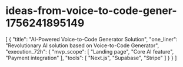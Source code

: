 # ideas-from-voice-to-code-gener-1756241895149
[ { "title": "AI-Powered Voice-to-Code Generator Solution", "one_liner": "Revolutionary AI solution based on Voice-to-Code Generator", "execution_72h": { "mvp_scope": [ "Landing page", "Core AI feature", "Payment integration" ], "tools": [ "Next.js", "Supabase", "Stripe" ] } } ]
